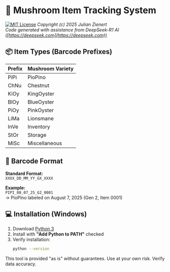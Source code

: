 # 🍄 Mushroom Item Tracking System

[![MIT License](https://img.shields.io/badge/License-MIT-green.svg)](https://opensource.org/licenses/MIT)
*Copyright (c) 2025 Julian Zienert*  
*Code generated with assistance from DeepSeek-R1 AI ([https://deepseek.com](https://deepseek.com))*

## 📦 Item Types (Barcode Prefixes)
| Prefix | Mushroom Variety |
|--------|------------------|
| PiPi   | PioPino          |
| ChNu   | Chestnut         |
| KiOy   | KingOyster       |
| BlOy   | BlueOyster       |
| PiOy   | PinkOyster       |
| LiMa   | Lionsmane        |
| InVe   | Inventory        |
| StOr   | Storage          |
| MiSc   | Miscellaneous    |

## 🔖 Barcode Format
**Standard Format:**  
`XXXX_DD_MM_YY_GX_XXXX`

**Example:**  
`PIPI_08_07_25_G2_0001`  
→ PioPino labeled on August 7, 2025 (Gen 2, Item 0001)

## 💻 Installation (Windows)
1. Download [Python 3](https://python.org/downloads)
2. Install with **"Add Python to PATH"** checked
3. Verify installation:
   ```bash
   python --version

This tool is provided "as is" without guarantees.
Use at your own risk. Verify data accuracy.